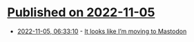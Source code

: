 # [Published on 2022-11-05](index.md)

* [2022-11-05, 06:33:10](https://news.ycombinator.com/item?id=33478570) - [It looks like I’m moving to Mastodon](https://simonwillison.net/2022/Nov/5/mastodon/)
